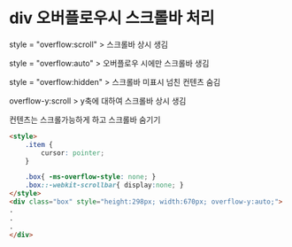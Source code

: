 # div 오버플로우시 스크롤바 처리

style = "overflow:scroll"   > 스크롤바 상시 생김

style = "overflow:auto"  > 오버플로우 시에만 스크롤바 생김

style = "overflow:hidden"  >  스크롤바 미표시 넘친 컨텐츠 숨김

overflow-y:scroll > y축에 대하여 스크롤바 상시 생김



컨텐츠는 스크롤가능하게 하고 스크롤바 숨기기

```html
<style>
    .item {
        cursor: pointer;
    }

    .box{ -ms-overflow-style: none; } 
    .box::-webkit-scrollbar{ display:none; }
</style>
<div class="box" style="height:298px; width:670px; overflow-y:auto;"> 
.
.
.
</div>

```





